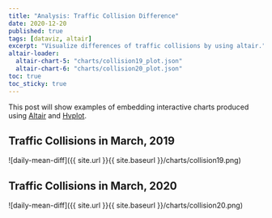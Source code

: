```yaml
---
title: "Analysis: Traffic Collision Difference"
date: 2020-12-20
published: true
tags: [dataviz, altair]
excerpt: "Visualize differences of traffic collisions by using altair."
altair-loader:
  altair-chart-5: "charts/collision19_plot.json"
  altair-chart-6: "charts/collision20_plot.json"
toc: true
toc_sticky: true
---
```


This post will show examples of embedding interactive charts produced using [Altair](https://altair-viz.github.io) and [Hvplot](https://hvplot.pyviz.org/).

## Traffic Collisions in March, 2019

<div id="altair-chart-5"></div>

![daily-mean-diff]({{ site.url }}{{ site.baseurl }}/charts/collision19.png)

## Traffic Collisions in March, 2020

<div id="altair-chart-6"></div>

![daily-mean-diff]({{ site.url }}{{ site.baseurl }}/charts/collision20.png)


